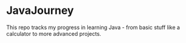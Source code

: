 # JavaJourney
This repo tracks my progress in learning Java - from basic stuff like a calculator to more advanced projects.
